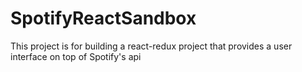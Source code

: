 # SpotifyReactSandbox
This project is for building a react-redux project that provides a user interface on top of Spotify's api
